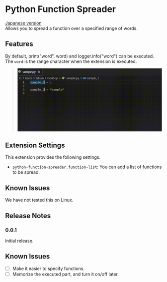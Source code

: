 # Python Function Spreader
[Japanese version](./README_jp.md)  
Allows you to spread a function over a specified range of words.


## Features
By default, print("word", word) and logger.info("word") can be executed.
The `word` is the range character when the extension is executed.

> ![MayaQuickDocument_Selection](./images/python-function-spreader-main.gif)

## Extension Settings
This extension provides the following settings.

* `python-function-spreader.function-list`: You can add a list of functions to be spread.

## Known Issues
We have not tested this on Linux.

## Release Notes

### 0.0.1
Initial release.

## Known Issues
* [ ] Make it easier to specify functions.
* [ ] Memorize the executed part, and turn it on/off later.

